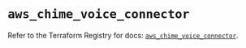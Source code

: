 # `aws_chime_voice_connector`

Refer to the Terraform Registry for docs: [`aws_chime_voice_connector`](https://registry.terraform.io/providers/hashicorp/aws/4.54.0/docs/resources/chime_voice_connector).
